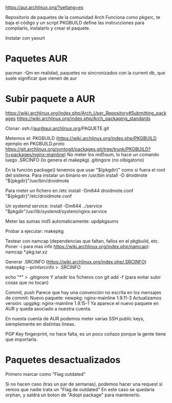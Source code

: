 https://aur.archlinux.org/?setlang=es

Repositorio de paquetes de la comunidad Arch
Funciona como pkgsrc, te baja el código y un script PKGBUILD define las instrucciones para compilarlo,  instalarlo y crear el paquete.

Instalar con yaourt


# Paquetes AUR
pacman -Qm
  en realidad, paquetes no sincronizados con la current db, que suele significar que vienen de aur

# Subir paquete a AUR
https://wiki.archlinux.org/index.php/Arch_User_Repository#Submitting_packages
https://wiki.archlinux.org/index.php/Arch_packaging_standards

Clonar:
ssh://aur@aur.archlinux.org/PAQUETE.git

Metemos el:
PKGBUILD (https://wiki.archlinux.org/index.php/PKGBUILD ejemplo en PKGBUILD.proto https://git.archlinux.org/svntogit/packages.git/tree/trunk/PKGBUILD?h=packages/nginx-mainline)
  No meter los md5sum, lo hace un comando luego
.SRCINFO (lo genera el makepkg)
.gitingore (no olbigatorio)

En la función package() tenemos que usar "${pkgdir}" como si fuera el root del sistema.
Para instalar un binario en /usr/bin
install -D droidmote "${pkgdir}"/usr/bin/droidmote

Para meter un fichero en /etc
install -Dm644 droidmote.conf "${pkgdir}"/etc/droidmote.conf


Un systemd service:
install -Dm644 ../service "$pkgdir"/usr/lib/systemd/system/nginx.service


Meter las sumas md5 automaticamente:
updpkgsums

Probar a ejecutar:
makepkg

Testear con namcap (dependencias que faltan, fallos en el pkgbuild, etc. Poner -i para mas info https://wiki.archlinux.org/index.php/namcap):
namcap *.pkg.tar.xz

Generar .SRCINFO (https://wiki.archlinux.org/index.php/.SRCINFO)
makepkg --printsrcinfo > .SRCINFO

echo "*" > .gitignore
Y añadir los ficheros con git add -f (para evitar subir cosas que no tocan)

Commit, push
Parece que hay una convención no escrita en los mensajes de commit:
Nuevo paquete: newpkg: nginx-mainline 1.9.11-3
Actualizamos versión: upgpkg: nginx-mainline 1.9.15-1
Ya aparece el nuevo paquete en AUR y queda asociado a nuestra cuenta.


En nuesta cuenta de AUR podemos meter varias SSH public keys, siemplemente en distintas lineas.

PGP Key fingerprint, no hace falta, es un poco coñazo porque la gente tiene que importarla.



# Paquetes desactualizados
Primero marcar como "Flag outdated"

Si no hacen caso (tras un par de semanas), podemos hacer una request si vemos que nadie trata un "Flag de outdated"
En este caso se quedaria orphan, y saldrá un boton de "Adopt package" para mantenerlo.
